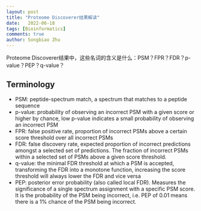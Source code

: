 ```yaml
---
layout: post
title: "Proteome Discoverer结果解读"
date:   2022-06-18
tags: [Bioinformatics]
comments: true
author: Songbiao Zhu
---
```

Proteome Discoverer结果中，这些名词的含义是什么：PSM？FPR？FDR？p-value？PEP？q-value？
<!-- more -->
## Terminology

* PSM: peptide-spectrum match, a spectrum that matches to a peptide sequence
* p-value: probability of observing an incorrect PSM with a given score or higher by
  chance, low p-value indicates a small probability of observing an incorrect PSM
* FPR: false positive rate, proportion of incorrect PSMs above a certain score threshold
  over all incorrect PSMs
* FDR: false discovery rate, expected proportion of incorrect predictions amongst a
  selected set of predictions. The fraction of incorrect PSMs within a selected set of PSMs
  above a given score threshold.
* q-value: the minimal FDR threshold at which a PSM is accepted, transforming the FDR
  into a monotone function, increasing the score threshold will always lower the FDR and
  vice versa
* PEP: posterior error probability (also called local FDR). Measures the significance of a
  single spectrum assignment with a specific PSM score. It is the probability of the PSM
  being incorrect, i.e. PEP of 0.01 means there is a 1% chance of the PSM being incorrect.